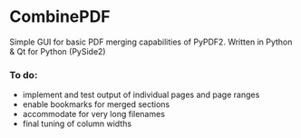 # CombinePDF
Simple GUI for basic PDF merging capabilities of PyPDF2. Written in Python & Qt for Python (PySide2)

### To do:
* implement and test output of individual pages and page ranges
* enable bookmarks for merged sections
* accommodate for very long filenames
* final tuning of column widths

